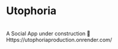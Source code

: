 # Utophoria
<br>
 A Social App under construction 🚧
 <br>
Https://utophoriaproduction.onrender.com/ 
 
 
